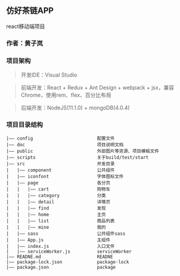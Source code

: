 ## 仿好茶链APP

react移动端项目

### 作者：黄子岚

### 项目架构

>开发IDE：Visual Studio

>前端开发：React + Redux + Ant Design + webpack + jsx，兼容Chrome，使用rem、flex、百分比布局

>后端开发：NodeJS(11.1.0) + mongoDB(4.0.4)

### 项目目录结构
```
|—— config                        配置文件
|—— doc                           项目说明文档
|—— public                        外部图片等资源、项目模板文件
|—— scripts                       关于build/test/start
|—— src                           开发目录
|	|—— component                 公共组件
|	|—— iconfont                  字体图标文件
|	|—— page                      各分页
|	|   |—— cart                  购物车
|	|	|—— category              分类
|	|	|—— detail                详情页
|	|	|—— find                  发现
|	|	|—— home                  主页
|	|	|—— list                  商品列表
|	|	|—— mine                  我的
|	|—— sass                      公共组件sass
|	|—— App.js                    主组件
|	|—— index.js                  入口文件
|	|—— serviceWorker.js          serviceWorker
|—— READNE.md                     READNE
|—— package-lock.json             package-lock
|—— package.json                  package
```

